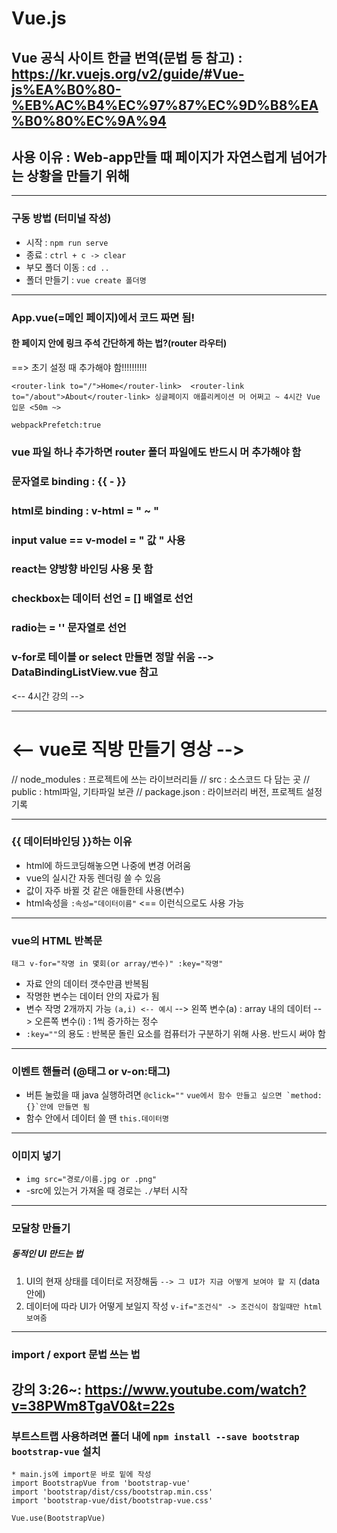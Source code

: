 # Vue.js 
Vue 공식 사이트 한글 번역(문법 등 참고) :
<a style="font-size:20px;">https://kr.vuejs.org/v2/guide/#Vue-js%EA%B0%80-%EB%AC%B4%EC%97%87%EC%9D%B8%EA%B0%80%EC%9A%94</a>
---
## 사용 이유 : Web-app만들 때 페이지가 자연스럽게 넘어가는 상황을 만들기 위해

---
### 구동 방법 (터미널 작성)
- 시작 : `npm run serve`
- 종료 : `ctrl + c -> clear`
- 부모 폴더 이동 : `cd ..`
- 폴더 만들기 : `vue create 폴더명`
---

### App.vue(=메인 페이지)에서 코드 짜면 됨!

#### 한 페이지 안에 링크 주석 간단하게 하는 법?(router 라우터)
==> 초기 설정 때 추가해야 함!!!!!!!!!!

`<router-link to="/">Home</router-link> 
<router-link to="/about">About</router-link>
싱글페이지 애플리케이션 머 어쩌고 ~
4시간 Vue 입문 <50m ~>`

`webpackPrefetch:true`

### vue 파일 하나 추가하면 router 폴더 파일에도 반드시 머 추가해야 함

### 문자열로 binding : {{ - }}
### html로 binding : v-html = " ~ "
### input value == v-model = " 값 " 사용

### react는 양방향 바인딩 사용 못 함

### checkbox는 데이터 선언 = [] 배열로 선언
### radio는 = '' 문자열로 선언

### v-for로 테이블 or  select 만들면 정말 쉬움  --> DataBindingListView.vue 참고
<-- 4시간 강의 -->

------

# <-- vue로 직방 만들기 영상 -->

// node_modules : 프로젝트에 쓰는 라이브러리들
// src : 소스코드 다 담는 곳
// public : html파일, 기타파일 보관
// package.json : 라이브러리 버전, 프로젝트 설정 기록

---

### {{ 데이터바인딩 }}하는 이유 
- html에 하드코딩해놓으면 나중에 변경 어려움
- vue의 실시간 자동 렌더링 쓸 수 있음
- 값이 자주 바뀔 것 같은 애들한테 사용(변수)
- html속성을 `:속성="데이터이름"` <== 이런식으로도 사용 가능

---
### vue의 HTML 반복문
`태그 v-for="작명 in 몇회(or array/변수)" :key="작명"`
- 자료 안의 데이터 갯수만큼 반복됨
- 작명한 변수는 데이터 안의 자료가 됨
- 변수 작명 2개까지 가능 `(a,i) <-- 예시`
  --> 왼쪽 변수(a) : array 내의 데이터
  --> 오른쪽 변수(i) : 1씩 증가하는 정수
- `:key=""`의 용도 : 반복문 돌린 요소를 컴퓨터가 구분하기 위해 사용. 반드시 써야 함
---
### 이벤트 핸들러 (@태그 or v-on:태그)
- 버튼 눌렀을 때 java 실행하려면 `@click=""`
``` vue에서 함수 만들고 싶으면 `method: {}`안에 만들면 됨 ```
- 함수 안에서 데이터 쓸 땐 `this.데이터명`

---
### 이미지 넣기
- `img src="경로/이름.jpg or .png"`
- -src에 있는거 가져올 때 경로는 `./`부터 시작
---
### 모달창 만들기
##### 동적인 UI 만드는 법
1) UI의 현재 상태를 데이터로 저장해둠
   `--> 그 UI가 지금 어떻게 보여야 할 지`
   (data 안에)
2) 데이터에 따라 UI가 어떻게 보일지 작성
`v-if="조건식" -> 조건식이 참일때만 html 보여줌`
---
### import / export 문법 쓰는 법
강의 3:26~: <https://www.youtube.com/watch?v=38PWm8TgaV0&t=22s>
---
### 부트스트랩 사용하려면 폴더 내에 `npm install --save bootstrap bootstrap-vue` 설치
```
* main.js에 import문 바로 밑에 작성
import BootstrapVue from 'bootstrap-vue'
import 'bootstrap/dist/css/bootstrap.min.css'
import 'bootstrap-vue/dist/bootstrap-vue.css'

Vue.use(BootstrapVue)
